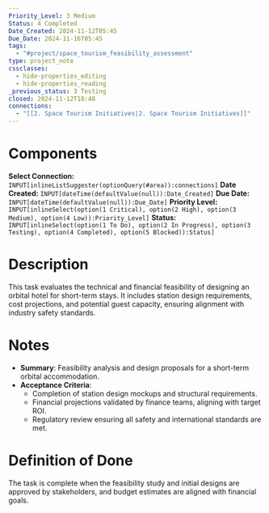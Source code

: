 ```yaml
---
Priority_Level: 3 Medium
Status: 4 Completed
Date_Created: 2024-11-12T05:45
Due_Date: 2024-11-16T05:45
tags:
  - "#project/space_tourism_feasibility_assessment"
type: project_note
cssclasses:
  - hide-properties_editing
  - hide-properties_reading
_previous_status: 3 Testing
closed: 2024-11-12T18:48
connections:
  - "[[2. Space Tourism Initiatives|2. Space Tourism Initiatives]]"
---
```

# Components
**Select Connection:** `INPUT[inlineListSuggester(optionQuery(#area)):connections]` 
**Date Created:** `INPUT[dateTime(defaultValue(null)):Date_Created]`
**Due Date:** `INPUT[dateTime(defaultValue(null)):Due_Date]`
**Priority Level:** `INPUT[inlineSelect(option(1 Critical), option(2 High), option(3 Medium), option(4 Low)):Priority_Level]`
**Status:** `INPUT[inlineSelect(option(1 To Do), option(2 In Progress), option(3 Testing), option(4 Completed), option(5 Blocked)):Status]`
# Description

This task evaluates the technical and financial feasibility of designing an orbital hotel for short-term stays. It includes station design requirements, cost projections, and potential guest capacity, ensuring alignment with industry safety standards.

# Notes

- **Summary**: Feasibility analysis and design proposals for a short-term orbital accommodation.
- **Acceptance Criteria**:
    - Completion of station design mockups and structural requirements.
    - Financial projections validated by finance teams, aligning with target ROI.
    - Regulatory review ensuring all safety and international standards are met.

# Definition of Done

The task is complete when the feasibility study and initial designs are approved by stakeholders, and budget estimates are aligned with financial goals.